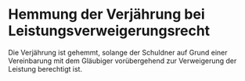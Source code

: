 # Hemmung der Verjährung bei Leistungsverweigerungsrecht

Die Verjährung ist gehemmt, solange der Schuldner auf Grund einer Vereinbarung mit dem Gläubiger vorübergehend zur Verweigerung der Leistung berechtigt ist.